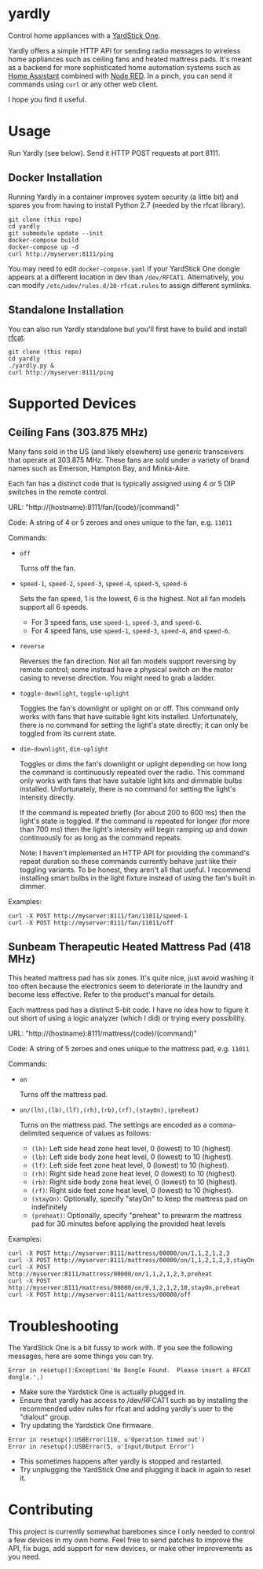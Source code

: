 # yardly

Control home appliances with a [YardStick One](https://greatscottgadgets.com/yardstickone/).

Yardly offers a simple HTTP API for sending radio messages to wireless home appliances such
as ceiling fans and heated mattress pads.  It's meant as a backend for more sophisticated
home automation systems such as [Home Assistant](http://home-assistant.io) combined with
[Node RED](https://nodered.org/).  In a pinch, you can send it commands using `curl` or any
other web client.

I hope you find it useful.

# Usage

Run Yardly (see below).  Send it HTTP POST requests at port 8111.

## Docker Installation

Running Yardly in a container improves system security (a little bit) and
spares you from having to install Python 2.7 (needed by the rfcat library).

```
git clone (this repo)
cd yardly
git submodule update --init
docker-compose build
docker-compose up -d
curl http://myserver:8111/ping
```

You may need to edit `docker-compose.yaml` if your YardStick One dongle
appears at a different location in dev than `/dev/RFCAT1`.  Alternatively, you can
modify `/etc/udev/rules.d/20-rfcat.rules` to assign different symlinks.

## Standalone Installation

You can also run Yardly standalone but you'll first have to build and install
[rfcat](https://github.com/atlas0fd00m/rfcat).

```
git clone (this repo)
cd yardly
./yardly.py &
curl http://myserver:8111/ping
```

# Supported Devices

## Ceiling Fans (303.875 MHz)

Many fans sold in the US (and likely elsewhere) use generic transceivers that operate
at 303.875 MHz.  These fans are sold under a variety of brand names such as Emerson,
Hampton Bay, and Minka-Aire.

Each fan has a distinct code that is typically assigned using 4 or 5 DIP switches
in the remote control.

URL: "http://(hostname):8111/fan/(code)/(command)"

Code: A string of 4 or 5 zeroes and ones unique to the fan, e.g. `11011`

Commands:

- `off`

  Turns off the fan.

- `speed-1`, `speed-2`, `speed-3`, `speed-4`, `speed-5`, `speed-6`

  Sets the fan speed, 1 is the lowest, 6 is the highest.  Not all fan models
  support all 6 speeds.

  - For 3 speed fans, use `speed-1`, `speed-3`, and `speed-6`.
  - For 4 speed fans, use `speed-1`, `speed-3`, `speed-4`, and `speed-6`.

- `reverse`

  Reverses the fan direction.  Not all fan models support reversing by remote control;
  some instead have a physical switch on the motor casing to reverse direction.  You might
  need to grab a ladder.

- `toggle-downlight`, `toggle-uplight`

  Toggles the fan's downlight or uplight on or off.  This command only works with fans
  that have suitable light kits installed.  Unfortunately, there is no command for setting
  the light's state directly; it can only be toggled from its current state.

- `dim-downlight`, `dim-uplight`

  Toggles or dims the fan's downlight or uplight depending on how long the command is
  continuously repeated over the radio.  This command only works with fans that have
  suitable light kits and dimmable bulbs installed.  Unfortunately, there is no command
  for setting the light's intensity directly.
  
  If the command is repeated briefly (for about 200 to 600 ms) then the light's state is toggled.
  If the command is repeated for longer (for more than 700 ms) then the light's intensity will
  begin ramping up and down continuously for as long as the command repeats.

  Note: I haven't implemented an HTTP API for providing the command's repeat duration so these
  commands currently behave just like their toggling variants.  To be honest, they aren't
  all that useful.  I recommend installing smart bulbs in the light fixture instead of using the
  fan's built in dimmer.

Examples:

```
curl -X POST http://myserver:8111/fan/11011/speed-1
curl -X POST http://myserver:8111/fan/11011/off
```

## Sunbeam Therapeutic Heated Mattress Pad (418 MHz)

This heated mattress pad has six zones.  It's quite nice, just avoid washing it too often
because the electronics seem to deteriorate in the laundry and become less effective.
Refer to the product's manual for details.

Each mattress pad has a distinct 5-bit code.  I have no idea how to figure it out short
of using a logic analyzer (which I did) or trying every possibility.

URL: "http://(hostname):8111/mattress/(code)/(command)"

Code: A string of 5 zeroes and ones unique to the mattress pad, e.g. `11011`

Commands:

- `on`

  Turns off the mattress pad.

- `on/(lh),(lb),(lf),(rh),(rb),(rf),(stayOn),(preheat)`

  Turns on the mattress pad.  The settings are encoded as a comma-delimited sequence
  of values as follows:
  
  - `(lh)`: Left side head zone heat level, 0 (lowest) to 10 (highest).
  - `(lb)`: Left side body zone heat level, 0 (lowest) to 10 (highest).
  - `(lf)`: Left side feet zone heat level, 0 (lowest) to 10 (highest).
  - `(rh)`: Right side head zone heat level, 0 (lowest) to 10 (highest).
  - `(rb)`: Right side body zone heat level, 0 (lowest) to 10 (highest).
  - `(rf)`: Right side feet zone heat level, 0 (lowest) to 10 (highest).
  - `(stayOn)`: Optionally, specify "stayOn" to keep the mattress pad on indefinitely
  - `(preheat)`: Optionally, specify "preheat" to prewarm the mattress pad for 30 minutes
    before applying the provided heat levels

Examples:

```
curl -X POST http://myserver:8111/mattress/00000/on/1,1,2,1,2,3
curl -X POST http://myserver:8111/mattress/00000/on/1,1,2,1,2,3,stayOn
curl -X POST http://myserver:8111/mattress/00000/on/1,1,2,1,2,3,preheat
curl -X POST http://myserver:8111/mattress/00000/on/0,1,2,1,2,10,stayOn,preheat
curl -X POST http://myserver:8111/mattress/00000/off
```

# Troubleshooting

The YardStick One is a bit fussy to work with.  If you see the following messages,
here are some things you can try.

`Error in resetup():Exception('No Dongle Found.  Please insert a RFCAT dongle.',)`

- Make sure the Yardstick One is actually plugged in.
- Ensure that yardly has access to /dev/RFCAT1 such as by installing the recommended
  udev rules for rfcat and adding yardly's user to the "dialout" group.
- Try updating the Yardstick One firmware.

```
Error in resetup():USBError(110, u'Operation timed out')
Error in resetup():USBError(5, u'Input/Output Error')
```

- This sometimes happens after yardly is stopped and restarted.
- Try unplugging the YardStick One and plugging it back in again to reset it.



# Contributing

This project is currently somewhat barebones since I only needed to control a few
devices in my own home.  Feel free to send patches to improve the API, fix bugs,
add support for new devices, or make other improvements as you need.


